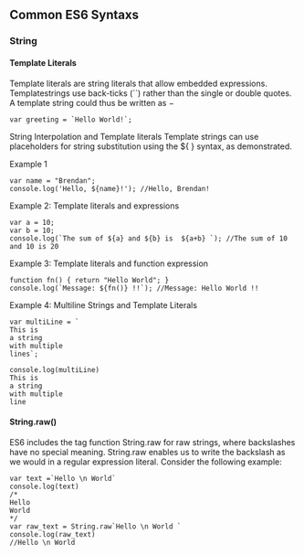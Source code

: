 ## Common ES6 Syntaxs
### String
#### Template Literals
Template literals are string literals that allow embedded expressions. Templatestrings use back-ticks (\`\`) rather than the single or double quotes. A template string could thus be written as −
```
var greeting = `Hello World!`;
```

String Interpolation and Template literals
Template strings can use placeholders for string substitution using the ${ } syntax, as demonstrated.

Example 1
```
var name = "Brendan";
console.log('Hello, ${name}!'); //Hello, Brendan!
```

Example 2: Template literals and expressions
```
var a = 10;
var b = 10;
console.log(`The sum of ${a} and ${b} is  ${a+b} `); //The sum of 10 and 10 is 20
```

Example 3: Template literals and function expression
```
function fn() { return "Hello World"; }
console.log(`Message: ${fn()} !!`); //Message: Hello World !!
```

Example 4: Multiline Strings and Template Literals
```
var multiLine = `
This is
a string
with multiple
lines`;

console.log(multiLine)
This is
a string
with multiple
line
```

#### String.raw()
ES6 includes the tag function String.raw for raw strings, where backslashes have no special meaning. String.raw enables us to write the backslash as we would in a regular expression literal. Consider the following example:
```
var text =`Hello \n World`
console.log(text)  
/*
Hello
World
*/
var raw_text = String.raw`Hello \n World `
console.log(raw_text)
//Hello \n World
```
